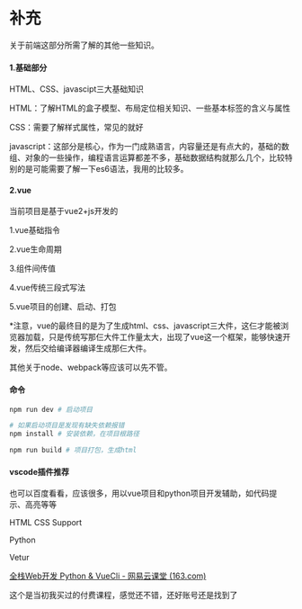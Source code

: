 # 补充

关于前端这部分所需了解的其他一些知识。



#### 1.基础部分

HTML、CSS、javascipt三大基础知识

HTML：了解HTML的盒子模型、布局定位相关知识、一些基本标签的含义与属性

CSS：需要了解样式属性，常见的就好

javascript：这部分是核心，作为一门成熟语言，内容量还是有点大的，基础的数组、对象的一些操作，编程语言运算都差不多，基础数据结构就那么几个，比较特别的是可能需要了解一下es6语法，我用的比较多。



#### 2.vue

当前项目是基于vue2+js开发的

1.vue基础指令

2.vue生命周期

3.组件间传值

4.vue传统三段式写法

5.vue项目的创建、启动、打包

*注意，vue的最终目的是为了生成html、css、javascript三大件，这仨才能被浏览器加载，只是传统写那仨大件工作量太大，出现了vue这一个框架，能够快速开发，然后交给编译器编译生成那仨大件。



其他关于node、webpack等应该可以先不管。



#### 命令

```bash
npm run dev # 启动项目

# 如果启动项目是发现有缺失依赖报错
npm install # 安装依赖，在项目根路径

npm run build # 项目打包，生成html
```



#### vscode插件推荐

也可以百度看看，应该很多，用以vue项目和python项目开发辅助，如代码提示、高亮等等

HTML CSS Support

Python

Vetur





[全栈Web开发 Python & VueCli - 网易云课堂 (163.com)](https://study.163.com/course/courseLearn.htm?courseId=1209973964#/learn/video?lessonId=1281452009&courseId=1209973964)

这个是当初我买过的付费课程，感觉还不错，还好账号还是找到了

